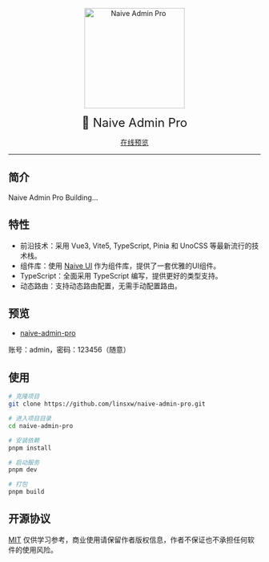 <p align='center'>
  <img src='https://pic.imgdb.cn/item/660573f29f345e8d035f9c83.png' alt='Naive Admin Pro' width='200'/>
</p>

<div align='center' style="font-size: 24px">
🍒 Naive Admin Pro
</div>

<p align='center'>
<a href="https://naive-admin-pro.netlify.app/">在线预览</a>
</p>

<hr />

## 简介
Naive Admin Pro Building...

## 特性

- 前沿技术：采用 Vue3, Vite5, TypeScript, Pinia 和 UnoCSS 等最新流行的技术栈。
- 组件库：使用 [Naive UI](https://www.naiveui.com/) 作为组件库，提供了一套优雅的UI组件。
- TypeScript：全面采用 TypeScript 编写，提供更好的类型支持。
- 动态路由：支持动态路由配置，无需手动配置路由。

## 预览
- [naive-admin-pro](https://naive-admin-pro.netlify.app)

账号：admin，密码：123456（随意）

## 使用

```bash
# 克隆项目
git clone https://github.com/linsxw/naive-admin-pro.git

# 进入项目目录
cd naive-admin-pro

# 安装依赖
pnpm install

# 启动服务
pnpm dev

# 打包
pnpm build
```

## 开源协议
[MIT]() 仅供学习参考，商业使用请保留作者版权信息，作者不保证也不承担任何软件的使用风险。
